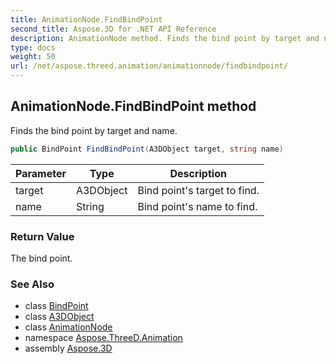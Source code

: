 ```yaml
---
title: AnimationNode.FindBindPoint
second_title: Aspose.3D for .NET API Reference
description: AnimationNode method. Finds the bind point by target and name
type: docs
weight: 50
url: /net/aspose.threed.animation/animationnode/findbindpoint/
---
```

## AnimationNode.FindBindPoint method

Finds the bind point by target and name.

```csharp
public BindPoint FindBindPoint(A3DObject target, string name)
```

| Parameter | Type | Description |
| --- | --- | --- |
| target | A3DObject | Bind point's target to find. |
| name | String | Bind point's name to find. |

### Return Value

The bind point.

### See Also

* class [BindPoint](../../bindpoint/)
* class [A3DObject](../../../aspose.threed/a3dobject/)
* class [AnimationNode](../)
* namespace [Aspose.ThreeD.Animation](../../animationnode/)
* assembly [Aspose.3D](../../../)


